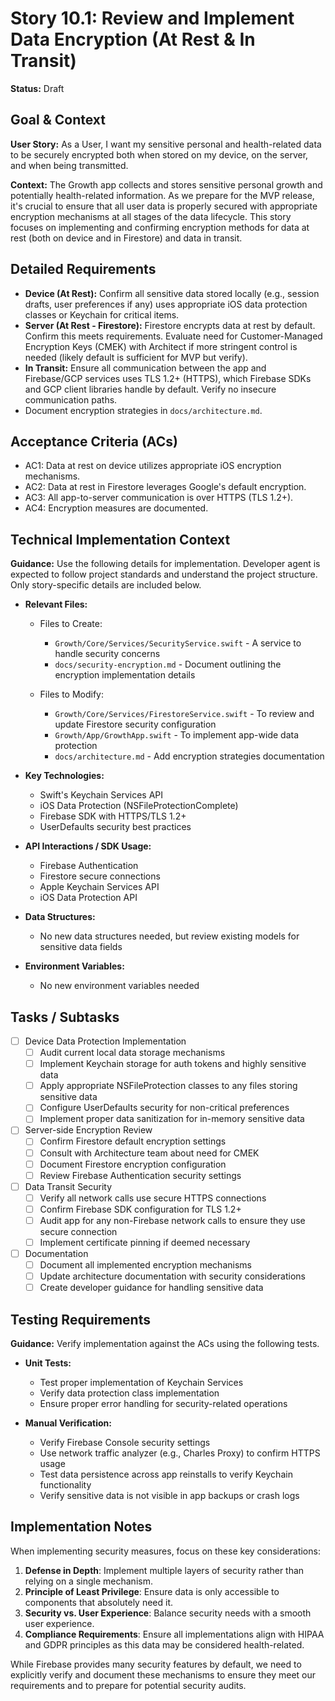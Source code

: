 # Story 10.1: Review and Implement Data Encryption (At Rest & In Transit)

**Status:** Draft

## Goal & Context

**User Story:** As a User, I want my sensitive personal and health-related data to be securely encrypted both when stored on my device, on the server, and when being transmitted.

**Context:** The Growth app collects and stores sensitive personal growth and potentially health-related information. As we prepare for the MVP release, it's crucial to ensure that all user data is properly secured with appropriate encryption mechanisms at all stages of the data lifecycle. This story focuses on implementing and confirming encryption methods for data at rest (both on device and in Firestore) and data in transit.

## Detailed Requirements

- **Device (At Rest):** Confirm all sensitive data stored locally (e.g., session drafts, user preferences if any) uses appropriate iOS data protection classes or Keychain for critical items.
- **Server (At Rest - Firestore):** Firestore encrypts data at rest by default. Confirm this meets requirements. Evaluate need for Customer-Managed Encryption Keys (CMEK) with Architect if more stringent control is needed (likely default is sufficient for MVP but verify).
- **In Transit:** Ensure all communication between the app and Firebase/GCP services uses TLS 1.2+ (HTTPS), which Firebase SDKs and GCP client libraries handle by default. Verify no insecure communication paths.
- Document encryption strategies in `docs/architecture.md`.

## Acceptance Criteria (ACs)

- AC1: Data at rest on device utilizes appropriate iOS encryption mechanisms.
- AC2: Data at rest in Firestore leverages Google's default encryption.
- AC3: All app-to-server communication is over HTTPS (TLS 1.2+).
- AC4: Encryption measures are documented.

## Technical Implementation Context

**Guidance:** Use the following details for implementation. Developer agent is expected to follow project standards and understand the project structure. Only story-specific details are included below.

- **Relevant Files:**

  - Files to Create: 
    - `Growth/Core/Services/SecurityService.swift` - A service to handle security concerns
    - `docs/security-encryption.md` - Document outlining the encryption implementation details
  
  - Files to Modify:
    - `Growth/Core/Services/FirestoreService.swift` - To review and update Firestore security configuration
    - `Growth/App/GrowthApp.swift` - To implement app-wide data protection
    - `docs/architecture.md` - Add encryption strategies documentation

- **Key Technologies:**

  - Swift's Keychain Services API
  - iOS Data Protection (NSFileProtectionComplete)
  - Firebase SDK with HTTPS/TLS 1.2+
  - UserDefaults security best practices

- **API Interactions / SDK Usage:**

  - Firebase Authentication 
  - Firestore secure connections
  - Apple Keychain Services API
  - iOS Data Protection API

- **Data Structures:**

  - No new data structures needed, but review existing models for sensitive data fields

- **Environment Variables:**
  
  - No new environment variables needed

## Tasks / Subtasks

- [ ] Device Data Protection Implementation
  - [ ] Audit current local data storage mechanisms
  - [ ] Implement Keychain storage for auth tokens and highly sensitive data
  - [ ] Apply appropriate NSFileProtection classes to any files storing sensitive data
  - [ ] Configure UserDefaults security for non-critical preferences
  - [ ] Implement proper data sanitization for in-memory sensitive data

- [ ] Server-side Encryption Review
  - [ ] Confirm Firestore default encryption settings
  - [ ] Consult with Architecture team about need for CMEK
  - [ ] Document Firestore encryption configuration
  - [ ] Review Firebase Authentication security settings

- [ ] Data Transit Security
  - [ ] Verify all network calls use secure HTTPS connections
  - [ ] Confirm Firebase SDK configuration for TLS 1.2+
  - [ ] Audit app for any non-Firebase network calls to ensure they use secure connection
  - [ ] Implement certificate pinning if deemed necessary

- [ ] Documentation
  - [ ] Document all implemented encryption mechanisms
  - [ ] Update architecture documentation with security considerations
  - [ ] Create developer guidance for handling sensitive data

## Testing Requirements

**Guidance:** Verify implementation against the ACs using the following tests.

- **Unit Tests:** 
  - Test proper implementation of Keychain Services
  - Verify data protection class implementation
  - Ensure proper error handling for security-related operations
  
- **Manual Verification:**
  - Verify Firebase Console security settings
  - Use network traffic analyzer (e.g., Charles Proxy) to confirm HTTPS usage
  - Test data persistence across app reinstalls to verify Keychain functionality
  - Verify sensitive data is not visible in app backups or crash logs

## Implementation Notes

When implementing security measures, focus on these key considerations:

1. **Defense in Depth**: Implement multiple layers of security rather than relying on a single mechanism.
2. **Principle of Least Privilege**: Ensure data is only accessible to components that absolutely need it.
3. **Security vs. User Experience**: Balance security needs with a smooth user experience.
4. **Compliance Requirements**: Ensure all implementations align with HIPAA and GDPR principles as this data may be considered health-related.

While Firebase provides many security features by default, we need to explicitly verify and document these mechanisms to ensure they meet our requirements and to prepare for potential security audits. 